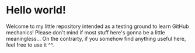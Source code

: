 # Hello world!

Welcome to my little repository intended as a testing ground to learn GitHub mechanics!
Please don't mind if most stuff here's gonna be a little meaningless...
On the contrarty, if you somehow find anything useful here, feel free to use it ^^.
